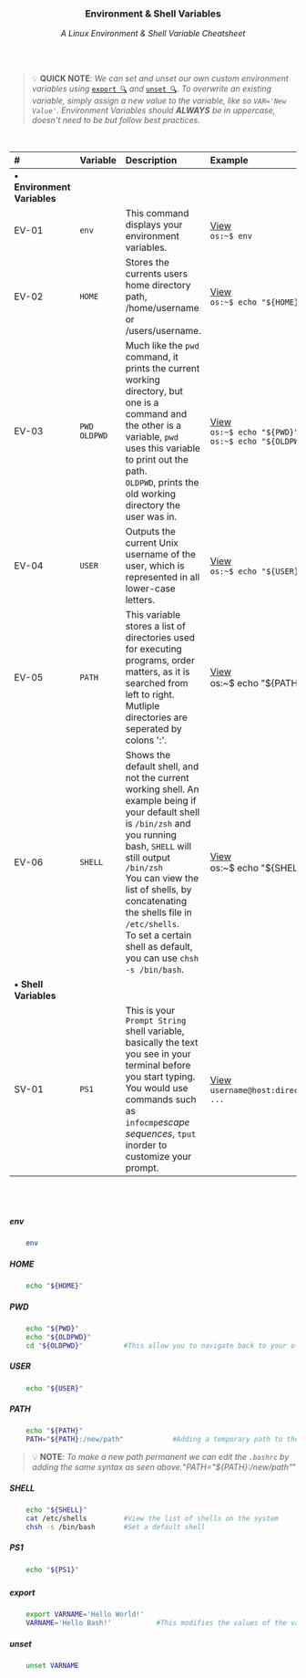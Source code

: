 <div align="center">
    <h3>Environment & Shell Variables</h3>
    <p>
        <em>A Linux Environment & Shell Variable Cheatsheet</em>
    </p>
</div>

<br>
<br>

> 💡 **QUICK NOTE**: 
> _We can set and unset our own custom environment variables using_ [`export 🔍`](#export) _and_ [`unset 🔍`](#unset).
> _To overwrite an existing variable, simply assign a new value to the variable, like so `VAR='New Value'`._
> _Environment Variables should **ALWAYS** be in uppercase, doesn't need to be but follow best practices._

<br>

|#|Variable|Description|Example|
|:---|:---|:---|:---|
|**&#8226; Environment Variables**||||
|EV-01|`env`|This command displays your environment variables.|[View](#env)<br>`os:~$ env`|
|EV-02|`HOME`|Stores the currents users home directory path, /home/username or /users/username.|[View](#home)<br>`os:~$ echo "${HOME}"`|
|EV-03|`PWD`<br>`OLDPWD`|Much like the `pwd` command, it prints the current working directory, but one is a command and the other is a variable, `pwd` uses this variable to print out the path.<br>`OLDPWD`, prints the old working  directory the user was in.|[View](#pwd)<br>`os:~$ echo "${PWD}"`<br>`os:~$ echo "${OLDPWD}"`|
|EV-04|`USER`|Outputs the current Unix username of the user, which is represented in all lower-case letters.|[View](#user)<br>`os:~$ echo "${USER}"`|
|EV-05|`PATH`|This variable stores a list of directories used for executing programs, order matters, as it is searched from left to right. Mutliple directories are seperated by colons ':'.|[View](#path)<br>os:~$ echo "${PATH}"|
|EV-06|`SHELL`|Shows the default shell, and not the current working shell. An example being if your default shell is `/bin/zsh` and you running bash, `SHELL` will still output `/bin/zsh`<br>You can view the list of shells, by concatenating the shells file in `/etc/shells`.<br>To set a certain shell as default, you can use `chsh -s /bin/bash`.|[View](#shell)<br>os:~$ echo "${SHELL}"|
|**&#8226; Shell Variables**||||
|SV-01|`PS1`|This is your `Prompt String` shell variable, basically the text you see in your terminal before you start typing.<br>You would use commands such as `infocmp`_escape sequences_, `tput` inorder to customize your prompt.|[View](#ps1)<br>`username@host:directory\$ ...`|

<br>
<br>

##### env 

```sh
    env
```

##### HOME

```sh
    echo "${HOME}"
```

##### PWD

```sh
    echo "${PWD}"
    echo "${OLDPWD}"
    cd "${OLDPWD}"          #This allow you to navigate back to your old working directory.
```

##### USER

```sh
    echo "${USER}"
```

##### PATH

```sh
    echo "${PATH}"
    PATH="${PATH}:/new/path"            #Adding a temporary path to the path variable
```
> 💡 **NOTE**: _To make a new path permanent we can edit the `.bashrc` by adding the same syntax as seen above._"_PATH="${PATH}:/new/path"_"

##### SHELL

```sh
    echo "${SHELL}"
    cat /etc/shells         #View the list of shells on the system
    chsh -s /bin/bash       #Set a default shell
```

##### PS1
```sh
    echo "${PS1}"
```

##### 

##### 

##### 

##### 

##### 

##### 

##### 

##### 

##### 

##### 

##### 

##### 

##### 

##### export

```sh
    export VARNAME='Hello World!'
    VARNAME='Hello Bash!'           #This modifies the values of the variable.
```

##### unset

```sh
    unset VARNAME
```
